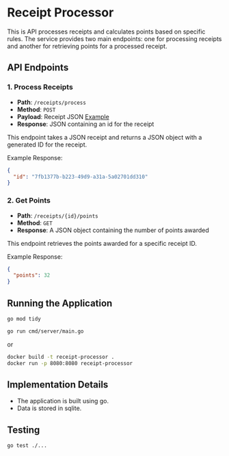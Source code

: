 # Receipt Processor

This is API processes receipts and calculates points based on specific rules. The service provides two main endpoints: one for processing receipts and another for retrieving points for a processed receipt.

## API Endpoints

### 1. Process Receipts

- **Path**: `/receipts/process`
- **Method**: `POST`
- **Payload**: Receipt JSON [Example](https://github.com/fetch-rewards/receipt-processor-challenge/blob/main/examples/simple-receipt.json)
- **Response**: JSON containing an id for the receipt

This endpoint takes a JSON receipt and returns a JSON object with a generated ID for the receipt.

Example Response:
```json
{
  "id": "7fb1377b-b223-49d9-a31a-5a02701dd310"
}
```

### 2. Get Points

- **Path**: `/receipts/{id}/points`
- **Method**: `GET`
- **Response**: A JSON object containing the number of points awarded

This endpoint retrieves the points awarded for a specific receipt ID.

Example Response:
```json
{
  "points": 32
}
```

## Running the Application
```bash
go mod tidy

go run cmd/server/main.go
```
or

```bash
docker build -t receipt-processor .
docker run -p 8080:8080 receipt-processor
```

## Implementation Details

- The application is built using go.
- Data is stored in sqlite.

## Testing
```bash
go test ./...
```
